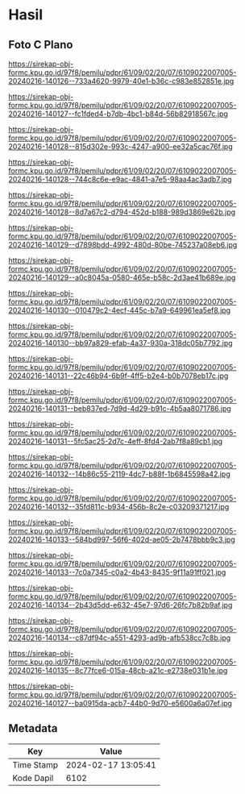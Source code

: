 # Hasil

## Foto C Plano

https://sirekap-obj-formc.kpu.go.id/97f8/pemilu/pdpr/61/09/02/20/07/6109022007005-20240216-140126--733a4620-9979-40e1-b36c-c983e852851e.jpg

https://sirekap-obj-formc.kpu.go.id/97f8/pemilu/pdpr/61/09/02/20/07/6109022007005-20240216-140127--fc1fded4-b7db-4bc1-b84d-56b82918567c.jpg

https://sirekap-obj-formc.kpu.go.id/97f8/pemilu/pdpr/61/09/02/20/07/6109022007005-20240216-140128--815d302e-993c-4247-a900-ee32a5cac76f.jpg

https://sirekap-obj-formc.kpu.go.id/97f8/pemilu/pdpr/61/09/02/20/07/6109022007005-20240216-140128--744c8c6e-e9ac-4841-a7e5-98aa4ac3adb7.jpg

https://sirekap-obj-formc.kpu.go.id/97f8/pemilu/pdpr/61/09/02/20/07/6109022007005-20240216-140128--8d7a67c2-d794-452d-b188-989d3869e62b.jpg

https://sirekap-obj-formc.kpu.go.id/97f8/pemilu/pdpr/61/09/02/20/07/6109022007005-20240216-140129--d7898bdd-4992-480d-80be-745237a08eb6.jpg

https://sirekap-obj-formc.kpu.go.id/97f8/pemilu/pdpr/61/09/02/20/07/6109022007005-20240216-140129--a0c8045a-0580-465e-b58c-2d3ae41b689e.jpg

https://sirekap-obj-formc.kpu.go.id/97f8/pemilu/pdpr/61/09/02/20/07/6109022007005-20240216-140130--010479c2-4ecf-445c-b7a9-649961ea5ef8.jpg

https://sirekap-obj-formc.kpu.go.id/97f8/pemilu/pdpr/61/09/02/20/07/6109022007005-20240216-140130--bb97a829-efab-4a37-930a-318dc05b7792.jpg

https://sirekap-obj-formc.kpu.go.id/97f8/pemilu/pdpr/61/09/02/20/07/6109022007005-20240216-140131--22c46b94-6b9f-4ff5-b2e4-b0b7078eb17c.jpg

https://sirekap-obj-formc.kpu.go.id/97f8/pemilu/pdpr/61/09/02/20/07/6109022007005-20240216-140131--beb837ed-7d9d-4d29-b91c-4b5aa8071786.jpg

https://sirekap-obj-formc.kpu.go.id/97f8/pemilu/pdpr/61/09/02/20/07/6109022007005-20240216-140131--5fc5ac25-2d7c-4eff-8fd4-2ab7f8a89cb1.jpg

https://sirekap-obj-formc.kpu.go.id/97f8/pemilu/pdpr/61/09/02/20/07/6109022007005-20240216-140132--14b86c55-2119-4dc7-b88f-1b6845598a42.jpg

https://sirekap-obj-formc.kpu.go.id/97f8/pemilu/pdpr/61/09/02/20/07/6109022007005-20240216-140132--35fd811c-b934-456b-8c2e-c03209371217.jpg

https://sirekap-obj-formc.kpu.go.id/97f8/pemilu/pdpr/61/09/02/20/07/6109022007005-20240216-140133--584bd997-56f6-402d-ae05-2b7478bbb9c3.jpg

https://sirekap-obj-formc.kpu.go.id/97f8/pemilu/pdpr/61/09/02/20/07/6109022007005-20240216-140133--7c0a7345-c0a2-4b43-8435-9f11a91ff021.jpg

https://sirekap-obj-formc.kpu.go.id/97f8/pemilu/pdpr/61/09/02/20/07/6109022007005-20240216-140134--2b43d5dd-e632-45e7-97d6-26fc7b82b9af.jpg

https://sirekap-obj-formc.kpu.go.id/97f8/pemilu/pdpr/61/09/02/20/07/6109022007005-20240216-140134--c87df94c-a551-4293-ad9b-afb538cc7c8b.jpg

https://sirekap-obj-formc.kpu.go.id/97f8/pemilu/pdpr/61/09/02/20/07/6109022007005-20240216-140135--8c77fce6-015a-48cb-a21c-e2738e031b1e.jpg

https://sirekap-obj-formc.kpu.go.id/97f8/pemilu/pdpr/61/09/02/20/07/6109022007005-20240216-140127--ba0915da-acb7-44b0-9d70-e5600a6a07ef.jpg


## Metadata

| Key        | Value               |
| ---------- | ------------------- |
| Time Stamp | 2024-02-17 13:05:41 |
| Kode Dapil | 6102                |



